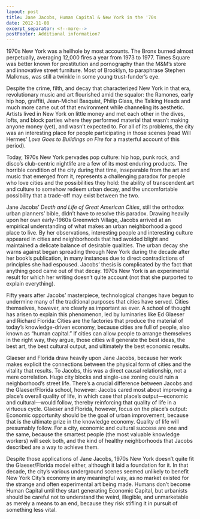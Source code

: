 ```yaml
---
layout: post
title: Jane Jacobs, Human Capital & New York in the '70s
date: 2012-11-08
excerpt_separator: <!--more-->
postFooter: Additional information?
---
```


1970s New York was a hellhole by most accounts. The Bronx burned almost perpetually, averaging 12,000 fires a year from 1973 to 1977. Times Square was better known for prostitution and pornography than the M&amp;M’s store and innovative street furniture. Most of Brooklyn, to paraphrase Stephen Malkmus, was still a twinkle in some young trust-funder’s eye.

Despite the crime, filth, and decay that characterized New York in that era, revolutionary music and art flourished amid the squalor: the Ramones, early hip hop, graffiti, Jean-Michel Basquiat, Philip Glass, the Talking Heads and much more came out of that environment while channeling its aesthetic. Artists lived in New York on little money and met each other in the dives, lofts, and block parties where they performed material that wasn’t making anyone money (yet), and wasn’t expected to. For all of its problems, the city was an interesting place for people participating in those scenes (read Will Hermes’ <i>Love Goes to Buildings on Fire </i>for a masterful account of this period).

Today, 1970s New York pervades pop culture: hip hop, punk rock, and disco’s club-centric nightlife are a few of its most enduring products. The horrible condition of the city during that time, inseparable from the art and music that emerged from it, represents a challenging paradox for people who love cities and the possibilities they hold: the ability of transcendent art and culture to somehow redeem urban decay, and the uncomfortable possibility that a trade-off may exist between the two.

Jane Jacobs’ <i>Death and Life of Great American Cities</i>, still the orthodox urban planners’ bible, didn’t have to resolve this paradox. Drawing heavily upon her own early-1960s Greenwich Village, Jacobs arrived at an empirical understanding of what makes an urban neighborhood a good place to live. By her observations, interesting people and interesting culture appeared in cities and neighborhoods that had avoided blight and maintained a delicate balance of desirable qualities. The urban decay she warns against began spreading through New York during the decade after her book’s publication, in many instances due to direct contradictions of principles she had espoused. Jacobs’ thesis is complicated by the fact that anything good came out of that decay. 1970s New York is an experimental result for which her writing doesn’t quite account (not that she purported to explain everything).

Fifty years after Jacobs’ masterpiece, technological changes have begun to undermine many of the traditional purposes that cities have served. Cities themselves, however, are clearly as important as ever. A school of thought has arisen to explain this phenomenon, led by luminaries like Ed Glaeser and Richard Florida: Cities are the factories that produce the material of today’s knowledge-driven economy, because cities are full of people, also known as “human capital.” If cities can allow people to arrange themselves in the right way, they argue, those cities will generate the best ideas, the best art, the best cultural output, and ultimately the best economic results.

Glaeser and Florida draw heavily upon Jane Jacobs, because her work makes explicit the connections between the physical form of cities and the vitality that results. To Jacobs, this was a direct causal relationship, not a mere correlation. Huge city blocks and single-use zoning could ruin a neighborhood’s street life. There’s a crucial difference between Jacobs and the Glaeser/Florida school, however: Jacobs cared most about improving a place’s overall quality of life, in which case that place’s output—economic and cultural—would follow, thereby reinforcing that quality of life in a virtuous cycle. Glaeser and Florida, however, focus on the place’s output: Economic opportunity should be the goal of urban improvement, because that is the ultimate prize in the knowledge economy. Quality of life will presumably follow. For a city, economic and cultural success are one and the same, because the smartest people (the most valuable knowledge workers) will seek both, and the kind of healthy neighborhoods that Jacobs described are a way to achieve them.

Despite those applications of Jane Jacobs, 1970s New York doesn’t quite fit the Glaeser/Florida model either, although it laid a foundation for it. In that decade, the city’s various underground scenes seemed unlikely to benefit New York City’s economy in any meaningful way, as no market existed for the strange and often experimental art being made. Humans don’t become Human Capital until they start generating Economic Capital, but urbanists should be careful not to understand the weird, illegible, and unmarketable as merely a means to an end, because they risk stifling it in pursuit of something less vital.
